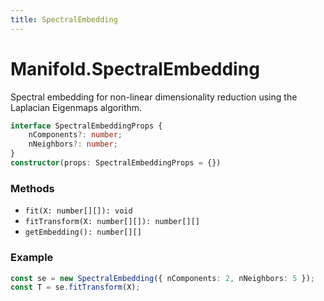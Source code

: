 ```yaml
---
title: SpectralEmbedding
---
```


# Manifold.SpectralEmbedding

Spectral embedding for non-linear dimensionality reduction using the Laplacian Eigenmaps algorithm.

```ts
interface SpectralEmbeddingProps {
    nComponents?: number;
    nNeighbors?: number;
}
constructor(props: SpectralEmbeddingProps = {})
```

### Methods
- `fit(X: number[][]): void`
- `fitTransform(X: number[][]): number[][]`
- `getEmbedding(): number[][]`

### Example
```ts
const se = new SpectralEmbedding({ nComponents: 2, nNeighbors: 5 });
const T = se.fitTransform(X);
```
